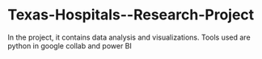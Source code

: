 # Texas-Hospitals--Research-Project
In the project, it contains data analysis and visualizations. Tools used are python in google collab and power BI
